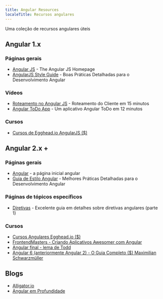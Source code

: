 ```yaml
---
title: Angular Resources
localeTitle: Recursos angulares
---
```

Uma coleção de recursos angulares úteis

## Angular 1.x

### Páginas gerais

*   [Angular JS](https://angularjs.org/) - The Angular JS Homepage
*   [AngularJS Style Guide](https://github.com/johnpapa/angular-styleguide/tree/master/a1) - Boas Práticas Detalhadas para o Desenvolvimento Angular

### Vídeos

*   [Roteamento no Angular JS](https://www.youtube.com/watch?v=5uhZCc0j9RY) - Roteamento do Cliente em 15 minutos
*   [Angular ToDo App](https://www.youtube.com/watch?v=WuiHuZq_cg4) - Um aplicativo Angular ToDo em 12 minutos

### Cursos

*   [Cursos de Egghead.io AngularJS ($)](https://egghead.io/browse/frameworks/angularjs)

## Angular 2.x +

### Páginas gerais

*   [Angular](https://angular.io/) - a página inicial angular
*   [Guia de Estilo Angular](https://angular.io/guide/styleguide) - Melhores Práticas Detalhadas para o Desenvolvimento Angular

### Páginas de tópicos específicos

*   [Diretivas](http://www.sitepoint.com/practical-guide-angularjs-directives/) - Excelente guia em detalhes sobre diretivas angulares (parte 1)

### Cursos

*   [Cursos Angulares Egghead.io ($)](https://egghead.io/browse/frameworks/angular)
*   [FrontendMasters - Criando Aplicativos Awesomer com Angular](https://frontendmasters.com/courses/building-apps-angular)
*   [Angular final - lema de Todd](https://ultimateangular.com/)
*   [Angular 6 (anteriormente Angular 2) - O Guia Completo ($) Maximilian Schwarzmüller](https://www.udemy.com/the-complete-guide-to-angular-2/)

## Blogs

*   [Alligator.io](https://alligator.io/angular/)
*   [Angular em Profundidade](https://blog.angularindepth.com/tagged/angular)